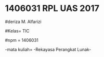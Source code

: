 # 1406031 RPL UAS 2017
#deriza M. Alfarizi  

#Kelas=
TIC 

#npm = 1406031  

-mata kuliah=
-Rekayasa Perangkat Lunak-




